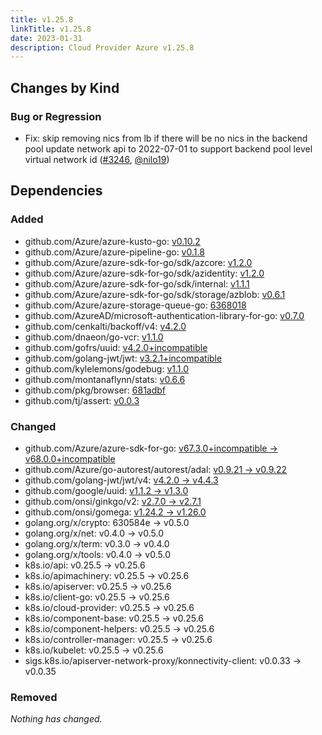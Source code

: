 ```yaml
---
title: v1.25.8
linkTitle: v1.25.8
date: 2023-01-31
description: Cloud Provider Azure v1.25.8
---
```



## Changes by Kind

### Bug or Regression

- Fix: skip removing nics from lb if there will be no nics in the backend pool
  update network api to 2022-07-01 to support backend pool level virtual network id ([#3246](https://github.com/kubernetes-sigs/cloud-provider-azure/pull/3246), [@nilo19](https://github.com/nilo19))

## Dependencies

### Added
- github.com/Azure/azure-kusto-go: [v0.10.2](https://github.com/Azure/azure-kusto-go/tree/v0.10.2)
- github.com/Azure/azure-pipeline-go: [v0.1.8](https://github.com/Azure/azure-pipeline-go/tree/v0.1.8)
- github.com/Azure/azure-sdk-for-go/sdk/azcore: [v1.2.0](https://github.com/Azure/azure-sdk-for-go/sdk/azcore/tree/v1.2.0)
- github.com/Azure/azure-sdk-for-go/sdk/azidentity: [v1.2.0](https://github.com/Azure/azure-sdk-for-go/sdk/azidentity/tree/v1.2.0)
- github.com/Azure/azure-sdk-for-go/sdk/internal: [v1.1.1](https://github.com/Azure/azure-sdk-for-go/sdk/internal/tree/v1.1.1)
- github.com/Azure/azure-sdk-for-go/sdk/storage/azblob: [v0.6.1](https://github.com/Azure/azure-sdk-for-go/sdk/storage/azblob/tree/v0.6.1)
- github.com/Azure/azure-storage-queue-go: [6368018](https://github.com/Azure/azure-storage-queue-go/tree/6368018)
- github.com/AzureAD/microsoft-authentication-library-for-go: [v0.7.0](https://github.com/AzureAD/microsoft-authentication-library-for-go/tree/v0.7.0)
- github.com/cenkalti/backoff/v4: [v4.2.0](https://github.com/cenkalti/backoff/v4/tree/v4.2.0)
- github.com/dnaeon/go-vcr: [v1.1.0](https://github.com/dnaeon/go-vcr/tree/v1.1.0)
- github.com/gofrs/uuid: [v4.2.0+incompatible](https://github.com/gofrs/uuid/tree/v4.2.0)
- github.com/golang-jwt/jwt: [v3.2.1+incompatible](https://github.com/golang-jwt/jwt/tree/v3.2.1)
- github.com/kylelemons/godebug: [v1.1.0](https://github.com/kylelemons/godebug/tree/v1.1.0)
- github.com/montanaflynn/stats: [v0.6.6](https://github.com/montanaflynn/stats/tree/v0.6.6)
- github.com/pkg/browser: [681adbf](https://github.com/pkg/browser/tree/681adbf)
- github.com/tj/assert: [v0.0.3](https://github.com/tj/assert/tree/v0.0.3)

### Changed
- github.com/Azure/azure-sdk-for-go: [v67.3.0+incompatible → v68.0.0+incompatible](https://github.com/Azure/azure-sdk-for-go/compare/v67.3.0...v68.0.0)
- github.com/Azure/go-autorest/autorest/adal: [v0.9.21 → v0.9.22](https://github.com/Azure/go-autorest/autorest/adal/compare/v0.9.21...v0.9.22)
- github.com/golang-jwt/jwt/v4: [v4.2.0 → v4.4.3](https://github.com/golang-jwt/jwt/v4/compare/v4.2.0...v4.4.3)
- github.com/google/uuid: [v1.1.2 → v1.3.0](https://github.com/google/uuid/compare/v1.1.2...v1.3.0)
- github.com/onsi/ginkgo/v2: [v2.7.0 → v2.7.1](https://github.com/onsi/ginkgo/v2/compare/v2.7.0...v2.7.1)
- github.com/onsi/gomega: [v1.24.2 → v1.26.0](https://github.com/onsi/gomega/compare/v1.24.2...v1.26.0)
- golang.org/x/crypto: 630584e → v0.5.0
- golang.org/x/net: v0.4.0 → v0.5.0
- golang.org/x/term: v0.3.0 → v0.4.0
- golang.org/x/tools: v0.4.0 → v0.5.0
- k8s.io/api: v0.25.5 → v0.25.6
- k8s.io/apimachinery: v0.25.5 → v0.25.6
- k8s.io/apiserver: v0.25.5 → v0.25.6
- k8s.io/client-go: v0.25.5 → v0.25.6
- k8s.io/cloud-provider: v0.25.5 → v0.25.6
- k8s.io/component-base: v0.25.5 → v0.25.6
- k8s.io/component-helpers: v0.25.5 → v0.25.6
- k8s.io/controller-manager: v0.25.5 → v0.25.6
- k8s.io/kubelet: v0.25.5 → v0.25.6
- sigs.k8s.io/apiserver-network-proxy/konnectivity-client: v0.0.33 → v0.0.35

### Removed
_Nothing has changed._
